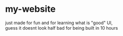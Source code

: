 # my-website
just made for fun and for learning what is "good" UI,<br>
guess it doesnt look half bad for being built in 10 hours

